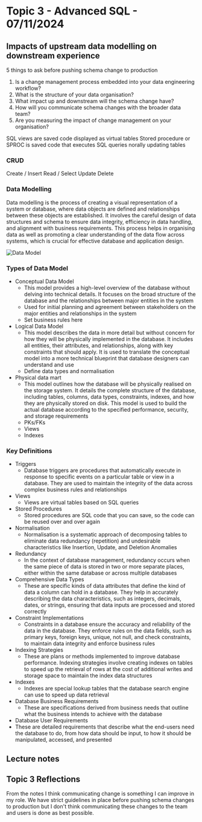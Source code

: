 # Topic 3 - Advanced SQL - 07/11/2024
  
## Impacts of upstream data modelling on downstream experience
5 things to ask before pushing schema change to production
1. Is a change management process embedded into your data engineering workflow?
2. What is the structure of your data organisation?
3. What impact up and downstream will the schema change have? 
4. How will you communicate schema changes with the broader data team?
5. Are you measuring the impact of change management on your organisation?

SQL views are saved code displayed as virtual tables
Stored procedure or SPROC is saved code that executes SQL queries norally updating tables

### CRUD
Create / Insert
Read / Select
Update
Delete

### Data Modelling
Data modelling is the process of creating a visual representation of a system or database, where data objects are defined and relationships between these objects are established. It involves the careful design of data structures and schema to ensure data integrity, efficiency in data handling, and alignment with business requirements. This process helps in organising data as well as promoting a clear understanding of the data flow across systems, which is crucial for effective database and application design.

![Data Model](https://images.javatpoint.com/dbms/images/data-models.png)

### Types of Data Model
- Conceptual Data Model
  - This model provides a high-level overview of the database without delving into technical details. It focuses on the broad structure of the database and the relationships between major entities in the system
  - Used for initial planning and agreement between stakeholders on the major entities and relationships in the system
  - Set business rules here
- Logical Data Model
  - This model describes the data in more detail but without concern for how they will be physically implemented in the database. It includes all entities, their attributes, and relationships, along with key constraints that should apply. It is used to translate the conceptual model into a more technical blueprint that database designers can understand and use
  - Define data types and normalisation
- Physical data mart
  - This model outlines how the database will be physically realised on the storage system. It details the complete structure of the database, including tables, columns, data types, constraints, indexes, and how they are physically stored on disk. This model is used to build the actual database according to the specified performance, security, and storage requirements
  - PKs/FKs
  - Views
  - Indexes
 
### Key Definitions
- Triggers
  - Database triggers are procedures that automatically execute in response to specific events on a particular table or view in a database. They are used to maintain the integrity of the data across complex business rules and relationships
- Views
  - Views are virtual tables based on SQL queries
- Stored Procedures
  - Stored procedures are SQL code that you can save, so the code can be reused over and over again
- Normalisation
  - Normalisation is a systematic approach of decomposing tables to eliminate data redundancy (repetition) and undesirable characteristics like Insertion, Update, and Deletion Anomalies
- Redundancy
  - In the context of database management, redundancy occurs when the same piece of data is stored in two or more separate places, either within the same database or across multiple databases
- Comprehensive Data Types
  - These are specific kinds of data attributes that define the kind of data a column can hold in a database. They help in accurately describing the data characteristics, such as integers, decimals, dates, or strings, ensuring that data inputs are processed and stored correctly
- Constraint Implementations
  - Constraints in a database ensure the accuracy and reliability of the data in the database. They enforce rules on the data fields, such as primary keys, foreign keys, unique, not null, and check constraints, to maintain data integrity and enforce business rules
- Indexing Strategies
  - These are plans or methods implemented to improve database performance. Indexing strategies involve creating indexes on tables to speed up the retrieval of rows at the cost of additional writes and storage space to maintain the index data structures
- Indexes
  - Indexes are special lookup tables that the database search engine can use to speed up data retrieval
- Database Business Requirements
  - These are specifications derived from business needs that outline what the business intends to achieve with the database
- Database User Requirements
 - These are detailed requirements that describe what the end-users need the database to do, from how data should be input, to how it should be manipulated, accessed, and presented


## Lecture notes


## Topic 3 Reflections
From the notes I think communicating change is something I can improve in my role. We have strict guidelines in place before pushing schema changes to production but I don't think communicating these changes to the team and users is done as best possible.


